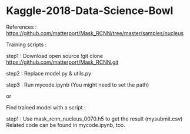 # Kaggle-2018-Data-Science-Bowl

References :
https://github.com/matterport/Mask_RCNN/tree/master/samples/nucleus


Training scripts :

step1 : Download open source
!git clone https://github.com/matterport/Mask_RCNN.git

step2 : Replace model.py & utils.py

step3 : Run mycode.ipynb (You might need to set the path)

or 

Find trained model with a script :

step1 : Use mask_rcnn_nucleus_0070.h5 to get the result (mysubmit.csv)
            Related code can be found in mycode.ipynb, too.
